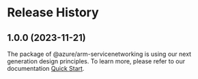 # Release History
    
## 1.0.0 (2023-11-21)

The package of @azure/arm-servicenetworking is using our next generation design principles. To learn more, please refer to our documentation [Quick Start](https://aka.ms/azsdk/js/mgmt/quickstart ).
